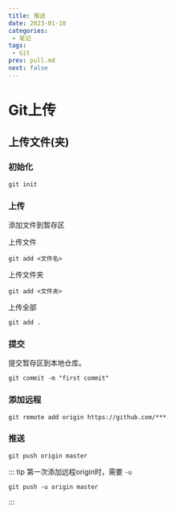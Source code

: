 ```yaml
---
title: 推送
date: 2023-01-10
categories:
 - 笔记
tags:
 - Git
prev: pull.md
next: false
---
```


# Git上传

## 上传文件(夹)

### 初始化
```git
git init
```

### 上传
添加文件到暂存区

上传文件
```git
git add <文件名>
```

上传文件夹
```git
git add <文件夹>
```

上传全部
```git
git add .
```

### 提交
提交暂存区到本地仓库。
```git
git commit -m "first commit"
```

### 添加远程
```git
git remote add origin https://github.com/***
```

### 推送
```git
git push origin master
```

::: tip
第一次添加远程origin时，需要 `-u`
```
git push -u origin master
```
:::